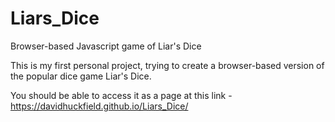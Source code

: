 # Liars_Dice
Browser-based Javascript game of Liar's Dice

This is my first personal project, trying to create a browser-based version of the popular dice game Liar's Dice.

You should be able to access it as a page at this link - https://davidhuckfield.github.io/Liars_Dice/


